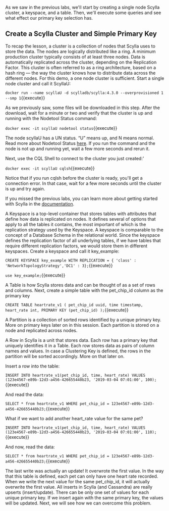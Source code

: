 As we saw in the previous labs, we'll start by creating a single node Scylla cluster, a keyspace, and a table. Then, we'll execute some queries and see what effect our primary key selection has. 



## Create a Scylla Cluster and Simple Primary Key

To recap the lesson, a cluster is a collection of nodes that Scylla uses to store the data. The nodes are logically distributed like a ring. A minimum production cluster typically consists of at least three nodes. Data is automatically replicated across the cluster, depending on the Replication Factor. This cluster is often referred to as a ring architecture, based on a hash ring — the way the cluster knows how to distribute data across the different nodes.
For this demo, a one node cluster is sufficient. 
Start a single node cluster and call it ScyllaU:

`docker run --name scyllaU -d scylladb/scylla:4.3.0 --overprovisioned 1 --smp 1`{{execute}}

As we previously saw, some files will be downloaded in this step. After the download, wait for a minute or two and verify that the cluster is up and running with the Nodetool Status command:

`docker exec -it scyllaU nodetool status`{{execute}}

The node scyllaU has a UN status. “U” means up, and N means normal. Read more about Nodetool Status [here](https://docs.scylladb.com/operating-scylla/nodetool-commands/status/). If you run the command and the node is not up and running yet, wait a few more seconds and rerun it.

Next, use the CQL Shell to connect to the cluster you just created:'

`docker exec -it scyllaU cqlsh`{{execute}}

Notice that if you run cqlsh before the cluster is ready, you'll get a connection error. In that case, wait for a few more seconds until the cluster is up and try again.

If you missed the previous labs, you can learn more about getting started with Scylla in the [documentation](https://docs.scylladb.com/getting-started/). 


A Keyspace is a top-level container that stores tables with attributes that define how data is replicated on nodes. It defines several of options that apply to all the tables it contains, the most important of which is the replication strategy used by the Keyspace. A keyspace is comparable to the concept of a Database Schema in the relational world.  Since the keyspace defines the replication factor of all underlying tables, if we have tables that require different replication factors, we would store them in different keyspaces.
Create a keyspace and call it key_example:

`CREATE KEYSPACE key_example WITH REPLICATION = { 'class' : 'NetworkTopologyStrategy','DC1' : 3};`{{execute}}

`use key_example;`{{execute}}

A Table is how Scylla stores data and can be thought of as a set of rows and columns.
Next, create a simple table with the  pet_chip_id column as the primary key 

`CREATE TABLE heartrate_v1 (
   pet_chip_id uuid,
   time timestamp,
   heart_rate int,
   PRIMARY KEY (pet_chip_id)
);`{{execute}}

A Partition is a collection of sorted rows identified by a unique primary key. More on primary keys later on in this session. Each partition is stored on a node and replicated across nodes.

A Row in Scylla is a unit that stores data. Each row has a primary key that uniquely identifies it in a Table. Each row stores data as pairs of column names and values. In case a Clustering Key is defined, the rows in the partition will be sorted accordingly. More on that later on. 

Insert a row into the table:

`INSERT INTO heartrate_v1(pet_chip_id, time, heart_rate) VALUES (123e4567-e89b-12d3-a456-426655440b23, '2019-03-04 07:01:00', 100);`{{execute}}

And read the data:

`SELECT * from heartrate_v1 WHERE pet_chip_id = 123e4567-e89b-12d3-a456-426655440b23;`{{execute}}

What if we want to add another heart_rate value for the same pet?

`INSERT INTO heartrate_v1(pet_chip_id, time, heart_rate) VALUES (123e4567-e89b-12d3-a456-426655440b23, '2019-03-04 07:01:00', 110);`{{execute}}

And now, read the data:

`SELECT * from heartrate_v1 WHERE pet_chip_id = 123e4567-e89b-12d3-a456-426655440b23;`{{execute}}

The last write was actually an update! It overwrote the first value. In the way that this table is defined, each pet can only have one heart rate recorded. When we write the next value for the same pet_chip_id, it will actually overwrite the first value. 
All inserts in Scylla (and Cassandra) are really upserts (insert/update). There can be only one set of values for each unique primary key. If we insert again with the same primary key, the values will be updated. 
Next, we will see how we can overcome this problem. 

